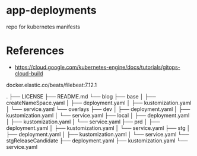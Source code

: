 # app-deployments
repo for kubernetes manifests

# References 
- https://cloud.google.com/kubernetes-engine/docs/tutorials/gitops-cloud-build

docker.elastic.co/beats/filebeat:7.12.1

.
├── LICENSE
├── README.md
└── blog
    ├── base
    │   ├── createNameSpace.yaml
    │   ├── deployment.yaml
    │   ├── kustomization.yaml
    │   └── service.yaml
    └── overlays
        ├── dev
        │   ├── deployment.yaml
        │   ├── kustomization.yaml
        │   └── service.yaml
        ├── local
        │   ├── deployment.yaml
        │   ├── kustomization.yaml
        │   └── service.yaml
        ├── prd
        │   ├── deployment.yaml
        │   ├── kustomization.yaml
        │   └── service.yaml
        ├── stg
        │   ├── deployment.yaml
        │   ├── kustomization.yaml
        │   └── service.yaml
        └── stgReleaseCandidate
            ├── deployment.yaml
            ├── kustomization.yaml
            └── service.yaml


